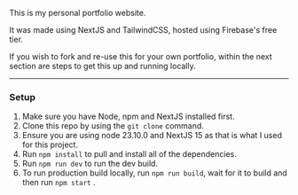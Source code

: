 This is my personal portfolio website.

It was made using NextJS and TailwindCSS, hosted using Firebase's free tier.

If you wish to fork and re-use this for your own portfolio, within the next section are steps to get this up and running locally.

---

### Setup

1. Make sure you have Node, npm and NextJS installed first.
2. Clone this repo by using the `git clone` command.
3. Ensure you are using node 23.10.0 and NextJS 15 as that is what I used for this project.
4. Run `npm install` to pull and install all of the dependencies.
5. Run `npm run dev` to run the dev build.
6. To run production build locally, run `npm run build`, wait for it to build and then run `npm start` .
